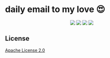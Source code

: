 # daily email to my love 😍

<p align="center">
    <img src="https://img.shields.io/github/license/shenkelove/daily-email.svg"/>
    <img src="https://img.shields.io/github/repo-size/shenkelove/daily-email.svg"/>
    <img src="https://img.shields.io/github/last-commit/shenkelove/daily-email.svg"/>
    <img src="https://img.shields.io/badge/language-python-blue.svg">
</p>

## License

[Apache License 2.0](LICENSE)